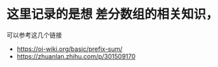 # 这里记录的是想 差分数组的相关知识，

可以参考这几个链接

- https://oi-wiki.org/basic/prefix-sum/
- https://zhuanlan.zhihu.com/p/301509170
